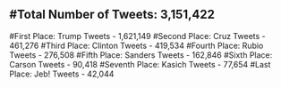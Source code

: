 #Total Number of Tweets: 3,151,422 
---
#First Place: Trump Tweets - 1,621,149
#Second Place: Cruz Tweets - 461,276
#Third Place: Clinton Tweets - 419,534
#Fourth Place: Rubio Tweets - 276,508
#Fifth Place: Sanders Tweets - 162,846
#Sixth Place: Carson Tweets - 90,418
#Seventh Place: Kasich Tweets - 77,654
#Last Place: Jeb! Tweets - 42,044
